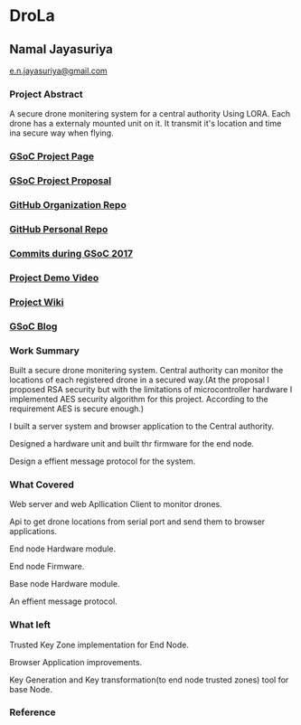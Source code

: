 # DroLa

## Namal Jayasuriya
e.n.jayasuriya@gmail.com

### Project Abstract
A secure drone monitering system for a central authority Using LORA. Each drone has a externaly mounted unit on it. It transmit it's location and time ina secure way when flying. 

### [GSoC Project Page](https://summerofcode.withgoogle.com/projects/#5995323712339968)

### [GSoC Project Proposal](https://storage.googleapis.com/summerofcode-prod.appspot.com/gsoc/core_project/doc/5863729068507136_1491227001_DroLaproposal_.pdf?Expires=1503747614&GoogleAccessId=summerofcode-prod%40appspot.gserviceaccount.com&Signature=I6S94JK%2F46hxAXRjdLnrRMGkxngUikM2hBL61Dt6P9nZNQztrw6ZNVdrQdhaZf7staD2uzC8ymc21V0eVW4ih76YWeKjNioLsQ7TkDM3PUDg9KpOp557MqGm5CRV4A3VSbecFgpoBqj%2FsFmLgA8lqGiQB%2F2ZzMFY1ZFWbhQAT2FZ76Rlhzqb2lGBnpP52HMrcka7kd6oG0pClUCsKrhya3LQIg9VK2qbwpbqM5EEwuJV%2B8MrzE%2BGeLsH1P4wfnRVyDkYwCDf%2BXYq00c%2BKALBfCsWI7q7sF%2BD04KfJcfF7F4ZAbVEGaxZL61Ha6sQVCx2EmTCpnEyri9ztYj4zU2zkw%3D%3D)

### [GitHub Organization Repo](https://github.com/scorelab/drola)

### [GitHub Personal Repo](https://github.com/NamalJayasuriya/drola)

### [Commits during GSoC 2017](https://github.com/NamalJayasuriya/drola/commits/master)

### [Project Demo Video](http://LinkToDemoVideo)

### [Project Wiki](http://github.com)

### [GSoC Blog](http://GSoCBlog)

### Work Summary

Built a secure drone monitering system. Central authority can monitor the locations of each registered drone in a secured way.(At the proposal I proposed RSA security but with the limitations of microcontroller hardware I implemented AES security algorithm for this project. According to the requirement AES is secure enough.) 

I built a server system and browser application to the Central authority.

Designed a hardware unit and built thr firmware for the end node.

Design a effient message protocol for the system.


### What Covered

Web server and web Apllication Client to monitor drones.

Api to get drone locations from serial port and send them to browser applications.

End node Hardware module.

End node Firmware.

Base node Hardware module.

An effient message protocol.


### What left

Trusted Key Zone implementation for End Node.

Browser Application improvements.

Key Generation and Key transformation(to end node trusted zones) tool for base Node.

### Reference
